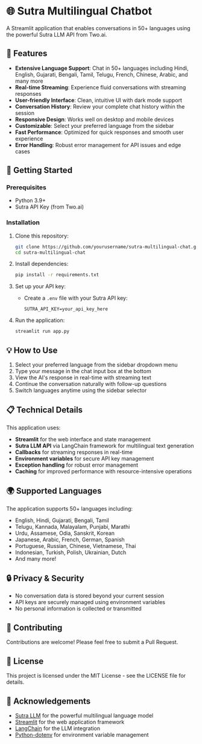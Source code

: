 # 🌐 Sutra Multilingual Chatbot

A Streamlit application that enables conversations in 50+ languages using the powerful Sutra LLM API from Two.ai.

## 🌟 Features

- **Extensive Language Support**: Chat in 50+ languages including Hindi, English, Gujarati, Bengali, Tamil, Telugu, French, Chinese, Arabic, and many more
- **Real-time Streaming**: Experience fluid conversations with streaming responses
- **User-friendly Interface**: Clean, intuitive UI with dark mode support
- **Conversation History**: Review your complete chat history within the session
- **Responsive Design**: Works well on desktop and mobile devices
- **Customizable**: Select your preferred language from the sidebar
- **Fast Performance**: Optimized for quick responses and smooth user experience
- **Error Handling**: Robust error management for API issues and edge cases

## 🚀 Getting Started

### Prerequisites

- Python 3.9+
- Sutra API Key (from Two.ai)

### Installation

1. Clone this repository:
   ```bash
   git clone https://github.com/yourusername/sutra-multilingual-chat.git
   cd sutra-multilingual-chat
   ```

2. Install dependencies:
   ```bash
   pip install -r requirements.txt
   ```

3. Set up your API key:
   - Create a `.env` file with your Sutra API key:
     ```
     SUTRA_API_KEY=your_api_key_here
     ```

4. Run the application:
   ```bash
   streamlit run app.py
   ```

## 💡 How to Use

1. Select your preferred language from the sidebar dropdown menu
2. Type your message in the chat input box at the bottom
3. View the AI's response in real-time with streaming text
4. Continue the conversation naturally with follow-up questions
5. Switch languages anytime using the sidebar selector

## 📋 Technical Details

This application uses:
- **Streamlit** for the web interface and state management
- **Sutra LLM API** via LangChain framework for multilingual text generation
- **Callbacks** for streaming responses in real-time 
- **Environment variables** for secure API key management
- **Exception handling** for robust error management
- **Caching** for improved performance with resource-intensive operations

## 🌍 Supported Languages

The application supports 50+ languages including:
- English, Hindi, Gujarati, Bengali, Tamil
- Telugu, Kannada, Malayalam, Punjabi, Marathi
- Urdu, Assamese, Odia, Sanskrit, Korean
- Japanese, Arabic, French, German, Spanish
- Portuguese, Russian, Chinese, Vietnamese, Thai
- Indonesian, Turkish, Polish, Ukrainian, Dutch
- And many more!

## 🔒 Privacy & Security

- No conversation data is stored beyond your current session
- API keys are securely managed using environment variables
- No personal information is collected or transmitted

## 🤝 Contributing

Contributions are welcome! Please feel free to submit a Pull Request.

## 📄 License

This project is licensed under the MIT License - see the LICENSE file for details.

## 🙏 Acknowledgements

- [Sutra LLM](https://www.two.ai/sutra) for the powerful multilingual language model
- [Streamlit](https://streamlit.io) for the web application framework
- [LangChain](https://www.langchain.com) for the LLM integration
- [Python-dotenv](https://github.com/theskumar/python-dotenv) for environment variable management
